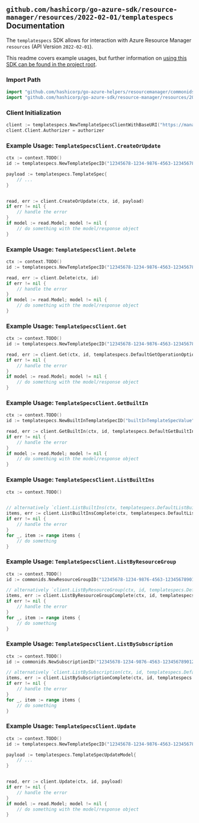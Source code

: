 
## `github.com/hashicorp/go-azure-sdk/resource-manager/resources/2022-02-01/templatespecs` Documentation

The `templatespecs` SDK allows for interaction with Azure Resource Manager `resources` (API Version `2022-02-01`).

This readme covers example usages, but further information on [using this SDK can be found in the project root](https://github.com/hashicorp/go-azure-sdk/tree/main/docs).

### Import Path

```go
import "github.com/hashicorp/go-azure-helpers/resourcemanager/commonids"
import "github.com/hashicorp/go-azure-sdk/resource-manager/resources/2022-02-01/templatespecs"
```


### Client Initialization

```go
client := templatespecs.NewTemplateSpecsClientWithBaseURI("https://management.azure.com")
client.Client.Authorizer = authorizer
```


### Example Usage: `TemplateSpecsClient.CreateOrUpdate`

```go
ctx := context.TODO()
id := templatespecs.NewTemplateSpecID("12345678-1234-9876-4563-123456789012", "example-resource-group", "templateSpecValue")

payload := templatespecs.TemplateSpec{
	// ...
}


read, err := client.CreateOrUpdate(ctx, id, payload)
if err != nil {
	// handle the error
}
if model := read.Model; model != nil {
	// do something with the model/response object
}
```


### Example Usage: `TemplateSpecsClient.Delete`

```go
ctx := context.TODO()
id := templatespecs.NewTemplateSpecID("12345678-1234-9876-4563-123456789012", "example-resource-group", "templateSpecValue")

read, err := client.Delete(ctx, id)
if err != nil {
	// handle the error
}
if model := read.Model; model != nil {
	// do something with the model/response object
}
```


### Example Usage: `TemplateSpecsClient.Get`

```go
ctx := context.TODO()
id := templatespecs.NewTemplateSpecID("12345678-1234-9876-4563-123456789012", "example-resource-group", "templateSpecValue")

read, err := client.Get(ctx, id, templatespecs.DefaultGetOperationOptions())
if err != nil {
	// handle the error
}
if model := read.Model; model != nil {
	// do something with the model/response object
}
```


### Example Usage: `TemplateSpecsClient.GetBuiltIn`

```go
ctx := context.TODO()
id := templatespecs.NewBuiltInTemplateSpecID("builtInTemplateSpecValue")

read, err := client.GetBuiltIn(ctx, id, templatespecs.DefaultGetBuiltInOperationOptions())
if err != nil {
	// handle the error
}
if model := read.Model; model != nil {
	// do something with the model/response object
}
```


### Example Usage: `TemplateSpecsClient.ListBuiltIns`

```go
ctx := context.TODO()


// alternatively `client.ListBuiltIns(ctx, templatespecs.DefaultListBuiltInsOperationOptions())` can be used to do batched pagination
items, err := client.ListBuiltInsComplete(ctx, templatespecs.DefaultListBuiltInsOperationOptions())
if err != nil {
	// handle the error
}
for _, item := range items {
	// do something
}
```


### Example Usage: `TemplateSpecsClient.ListByResourceGroup`

```go
ctx := context.TODO()
id := commonids.NewResourceGroupID("12345678-1234-9876-4563-123456789012", "example-resource-group")

// alternatively `client.ListByResourceGroup(ctx, id, templatespecs.DefaultListByResourceGroupOperationOptions())` can be used to do batched pagination
items, err := client.ListByResourceGroupComplete(ctx, id, templatespecs.DefaultListByResourceGroupOperationOptions())
if err != nil {
	// handle the error
}
for _, item := range items {
	// do something
}
```


### Example Usage: `TemplateSpecsClient.ListBySubscription`

```go
ctx := context.TODO()
id := commonids.NewSubscriptionID("12345678-1234-9876-4563-123456789012")

// alternatively `client.ListBySubscription(ctx, id, templatespecs.DefaultListBySubscriptionOperationOptions())` can be used to do batched pagination
items, err := client.ListBySubscriptionComplete(ctx, id, templatespecs.DefaultListBySubscriptionOperationOptions())
if err != nil {
	// handle the error
}
for _, item := range items {
	// do something
}
```


### Example Usage: `TemplateSpecsClient.Update`

```go
ctx := context.TODO()
id := templatespecs.NewTemplateSpecID("12345678-1234-9876-4563-123456789012", "example-resource-group", "templateSpecValue")

payload := templatespecs.TemplateSpecUpdateModel{
	// ...
}


read, err := client.Update(ctx, id, payload)
if err != nil {
	// handle the error
}
if model := read.Model; model != nil {
	// do something with the model/response object
}
```
